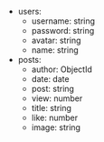- users:
    - username: string
    - password: string
    - avatar: string
    - name: string
- posts: 
    - author: ObjectId
    - date: date
    - post: string
    - view: number
    - title: string
    - like: number
    - image: string

